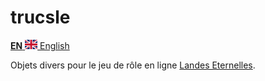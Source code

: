 # trucsle

[**EN** <img src="gb.svg" width=20> English</img>](README.md)

Objets divers pour le jeu de rôle en ligne [Landes Eternelles](http://www.landes-eternelles.com/).
